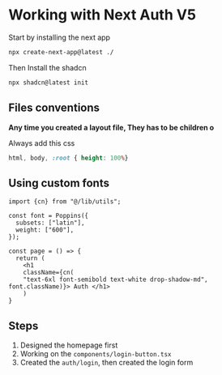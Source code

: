 # Working with Next Auth V5

Start by installing the next app

```bash
npx create-next-app@latest ./
```

Then Install the shadcn

```bash
npx shadcn@latest init
```

## Files conventions

<b> Any time you created a layout file, They has to be children o</b>

Always add this css

```global.css
html, body, :root { height: 100%}
```

## Using custom fonts

```page.tsx
import {cn} from "@/lib/utils";

const font = Poppins({
  subsets: ["latin"],
  weight: ["600"],
});

const page = () => {
  return (
    <h1
    className={cn(
    "text-6xl font-semibold text-white drop-shadow-md", font.className)}> Auth </h1>
    )
}
```

## Steps

1. Designed the homepage first
2. Working on the `components/login-button.tsx`
3. Created the `auth/login`, then created the login form
